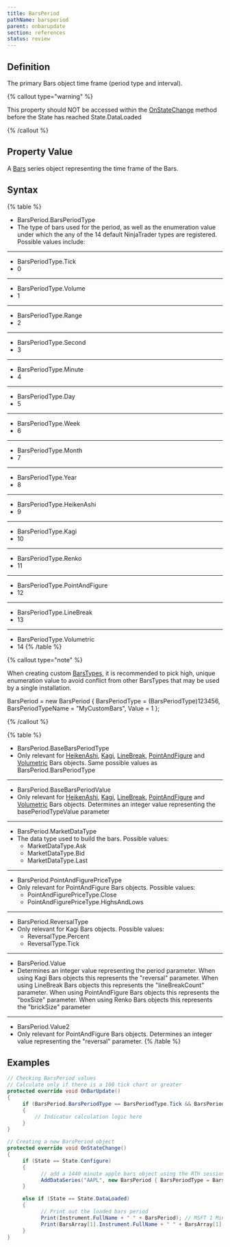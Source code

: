 ```yaml
---
title: BarsPeriod
pathName: barsperiod
parent: onbarupdate
section: references
status: review
---
```


## Definition

The primary Bars object time frame (period type and interval).

{% callout type="warning" %}

This property should NOT be accessed within the [OnStateChange](onstatechange) method before the State has reached State.DataLoaded

{% /callout %}

## Property Value

A [Bars](bars) series object representing the time frame of the Bars.

## Syntax

{% table %}

* BarsPeriod.BarsPeriodType
* The type of bars used for the period, as well as the enumeration value under which the any of the 14 default NinjaTrader types are registered. Possible values include:

---

* BarsPeriodType.Tick
* 0

---

* BarsPeriodType.Volume
* 1

---

* BarsPeriodType.Range
* 2

---

* BarsPeriodType.Second
* 3

---

* BarsPeriodType.Minute
* 4

---

* BarsPeriodType.Day
* 5

---

* BarsPeriodType.Week
* 6

---

* BarsPeriodType.Month
* 7

---

* BarsPeriodType.Year
* 8

---

* BarsPeriodType.HeikenAshi
* 9

---

* BarsPeriodType.Kagi
* 10

---

* BarsPeriodType.Renko
* 11

---

* BarsPeriodType.PointAndFigure
* 12

---

* BarsPeriodType.LineBreak
* 13

---

* BarsPeriodType.Volumetric
* 14
{% /table %}

{% callout type="note" %}

When creating custom [BarsTypes](bars_type), it is recommended to pick high, unique enumeration value to avoid conflict from other BarsTypes that may be used by a single installation.

BarsPeriod = new BarsPeriod { BarsPeriodType = (BarsPeriodType)123456, BarsPeriodTypeName = "MyCustomBars", Value = 1 };

{% /callout %}

{% table %}

* BarsPeriod.BaseBarsPeriodType
* Only relevant for [HeikenAshi](addheikenashi), [Kagi](addkagi), [LineBreak](addlinebreak), [PointAndFigure](addpointandfigure) and [Volumetric](addvolumetric) Bars objects. Same possible values as BarsPeriod.BarsPeriodType

---

* BarsPeriod.BaseBarsPeriodValue
* Only relevant for [HeikenAshi](addheikenashi), [Kagi](addkagi), [LineBreak](addlinebreak), [PointAndFigure](addpointandfigure) and [Volumetric](addvolumetric) Bars objects. Determines an integer value representing the basePeriodTypeValue parameter

---

* BarsPeriod.MarketDataType
* The data type used to build the bars. Possible values:
  * MarketDataType.Ask
  * MarketDataType.Bid
  * MarketDataType.Last

---

* BarsPeriod.PointAndFigurePriceType
* Only relevant for PointAndFigure Bars objects. Possible values:
  * PointAndFigurePriceType.Close
  * PointAndFigurePriceType.HighsAndLows

---

* BarsPeriod.ReversalType
* Only relevant for Kagi Bars objects. Possible values:
  * ReversalType.Percent
  * ReversalType.Tick

---

* BarsPeriod.Value
* Determines an integer value representing the period parameter. When using Kagi Bars objects this represents the "reversal" parameter. When using LineBreak Bars objects this represents the "lineBreakCount" parameter. When using PointAndFigure Bars objects this represents the "boxSize" parameter. When using Renko Bars objects this represents the "brickSize" parameter

---

* BarsPeriod.Value2
* Only relevant for PointAndFigure Bars objects. Determines an integer value representing the "reversal" parameter.
{% /table %}

## Examples

```csharp
// Checking BarsPeriod values
// Calculate only if there is a 100 tick chart or greater
protected override void OnBarUpdate() 
{ 
     if (BarsPeriod.BarsPeriodType == BarsPeriodType.Tick && BarsPeriod.Value >= 100)
     {
         // Indicator calculation logic here
     }
}
```

```csharp
// Creating a new BarsPeriod object
protected override void OnStateChange()
{
     if (State == State.Configure)
     {      
           // add a 1440 minute apple bars object using the RTH session template
           AddDataSeries("AAPL", new BarsPeriod { BarsPeriodType = BarsPeriodType.Minute, Value = 1440 }, "US Equities RTH");                
     }

     else if (State == State.DataLoaded)
     {
           // Print out the loaded bars period 
           Print(Instrument.FullName + " " + BarsPeriod); // MSFT 1 Minute
           Print(BarsArray[1].Instrument.FullName + " " + BarsArray[1].BarsPeriod); // AAPL 1440 Minute
     }
}
```

